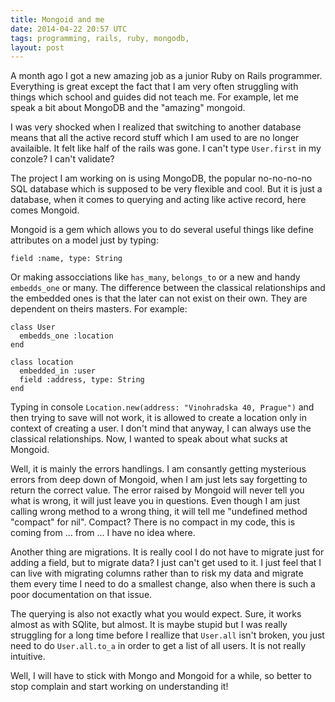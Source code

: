 ```yaml
---
title: Mongoid and me
date: 2014-04-22 20:57 UTC
tags: programming, rails, ruby, mongodb,
layout: post
---
```


A month ago I got a new amazing job as a junior Ruby on Rails programmer. Everything
is great except the fact that I am very often struggling with things
which school and guides did not teach me. For example, let me speak a bit about
MongoDB and the "amazing" mongoid.

I was very shocked when I realized that switching to another database
means that all the active record stuff which I am used to are no longer
availaible. It felt like half of the rails was gone. I can't type
`User.first` in my conzole? I can't validate?

The project I am working on is using MongoDB, the popular no-no-no-no SQL database which is
supposed to be very flexible and cool. But it is just a database, when
it comes to querying and acting like active record, here comes Mongoid. 

Mongoid is a gem which allows you to do several useful things like
define attributes on a model just by typing:

```
field :name, type: String
```

Or making assocciations like `has_many`, `belongs_to` or a new and handy
`embedds_one` or many. The difference between the classical relationships
and the embedded ones is that the later can not exist on their own. They
are dependent on theirs masters. For example:

```
class User
  embedds_one :location
end

class location
  embedded_in :user
  field :address, type: String
end
```

Typing in console `Location.new(address: "Vinohradska 40, Prague")` and
then trying to save will not work, it is allowed to create a location
only in context of creating a user. I don't mind that anyway, I can
always use the classical relationships. Now, I wanted to speak about what sucks at Mongoid. 

Well, it is mainly the errors handlings. I am consantly getting
mysterious errors from deep down of Mongoid, when I am just lets say forgetting
to return the correct value. The error raised by Mongoid will never tell
you what is wrong, it will just leave you in questions. Even though I am
just calling wrong method to a wrong thing, it will tell me "undefined method "compact"
for nil". Compact? There is no compact in my code, this is coming from
... from ... I have no idea where. 

Another thing are migrations. It is really cool I do not have to migrate
just for adding a field, but to migrate data? I just can't get used to it.
I just feel that I can live with migrating columns rather than to risk
my data and migrate them every time I need to do a smallest change, also
when there is such a poor documentation on that issue.

The querying is also not exactly what you would expect. Sure, it works
almost as with SQlite, but almost. It is maybe stupid but I was really
struggling for a long time before I reallize that `User.all` isn't
broken, you just need to do `User.all.to_a` in order to get a list of
all users. It is not really intuitive.  

Well, I will have to stick with Mongo and Mongoid for a while, so better
to stop complain and start working on understanding it!



